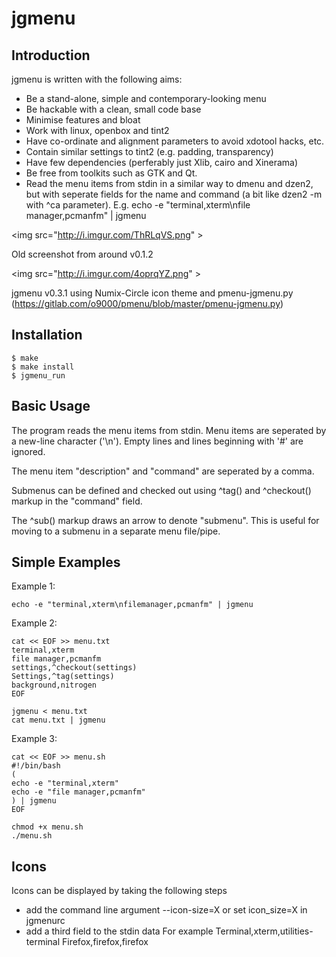 jgmenu
======

Introduction
------------
jgmenu is written with the following aims:
  - Be a stand-alone, simple and contemporary-looking menu
  - Be hackable with a clean, small code base
  - Minimise features and bloat
  - Work with linux, openbox and tint2
  - Have co-ordinate and alignment parameters to avoid xdotool hacks, etc.
  - Contain similar settings to tint2 (e.g. padding, transparency)
  - Have few dependencies (perferably just Xlib, cairo and Xinerama)
  - Be free from toolkits such as GTK and Qt.
  - Read the menu items from stdin in a similar way to dmenu and dzen2, but
    with seperate fields for the name and command
    (a bit like dzen2 -m with ^ca parameter).
    E.g. echo -e "terminal,xterm\nfile manager,pcmanfm" | jgmenu

<img src="http://i.imgur.com/ThRLqVS.png" \>

Old screenshot from around v0.1.2

<img src="http://i.imgur.com/4oprqYZ.png" \>

jgmenu v0.3.1 using Numix-Circle icon theme and pmenu-jgmenu.py
(https://gitlab.com/o9000/pmenu/blob/master/pmenu-jgmenu.py)

Installation
------------
```
$ make
$ make install
$ jgmenu_run
```

Basic Usage
-----------
The program reads the menu items from stdin.  Menu items are seperated by a
new-line character ('\n').  Empty lines and lines beginning with '#' are
ignored.

The menu item "description" and "command" are seperated by a comma.

Submenus can be defined and checked out using ^tag() and ^checkout()
markup in the "command" field.

The ^sub() markup draws an arrow to denote "submenu". This is useful for
moving to a submenu in a separate menu file/pipe.

Simple Examples
---------------
Example 1:
```
echo -e "terminal,xterm\nfilemanager,pcmanfm" | jgmenu
```

Example 2:
```
cat << EOF >> menu.txt
terminal,xterm
file manager,pcmanfm
settings,^checkout(settings)
Settings,^tag(settings)
background,nitrogen
EOF

jgmenu < menu.txt
cat menu.txt | jgmenu
```

Example 3:
```
cat << EOF >> menu.sh
#!/bin/bash
(
echo -e "terminal,xterm"
echo -e "file manager,pcmanfm"
) | jgmenu
EOF

chmod +x menu.sh
./menu.sh
```

Icons
-----
Icons can be displayed by taking the following steps
  - add the command line argument --icon-size=X or set icon_size=X in jgmenurc
  - add a third field to the stdin data
    For example
	Terminal,xterm,utilities-terminal
	Firefox,firefox,firefox


